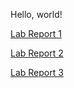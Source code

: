 Hello, world! 

[Lab Report 1](https://nathanjcho.github.io/cse15l-lab-reports/week-1-lab-report.html) 

[Lab Report 2](https://nathanjcho.github.io/cse15l-lab-reports/lab-report-2.html)

[Lab Report 3](https://nathanjcho.github.io/cse15l-lab-reports/lab-report-3.html)